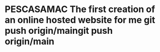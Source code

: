 # PESCASAMAC The first creation of an online hosted website for me git push origin/maingit push origin/main
